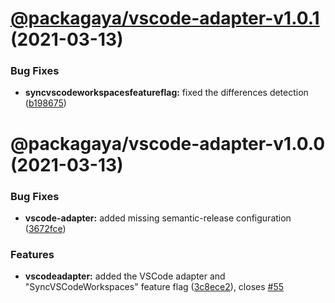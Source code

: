 # [@packagaya/vscode-adapter-v1.0.1](https://github.com/Packagaya/Packagaya/compare/@packagaya/vscode-adapter-v1.0.0...@packagaya/vscode-adapter-v1.0.1) (2021-03-13)


### Bug Fixes

* **syncvscodeworkspacesfeatureflag:** fixed the differences detection ([b198675](https://github.com/Packagaya/Packagaya/commit/b198675abd1c785ea755f5e3c266c713705c2c61))

# @packagaya/vscode-adapter-v1.0.0 (2021-03-13)


### Bug Fixes

* **vscode-adapter:** added missing semantic-release configuration ([3672fce](https://github.com/Packagaya/Packagaya/commit/3672fce6b9f548fce2070f9b77a317158ee77ecb))


### Features

* **vscodeadapter:** added the VSCode adapter and "SyncVSCodeWorkspaces" feature flag ([3c8ece2](https://github.com/Packagaya/Packagaya/commit/3c8ece25a6c306db8db1873ed55dc837ec863172)), closes [#55](https://github.com/Packagaya/Packagaya/issues/55)
